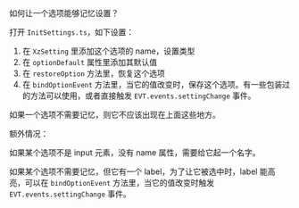 如何让一个选项能够记忆设置？

打开 `InitSettings.ts`，如下设置：

1. 在 `XzSetting` 里添加这个选项的 name，设置类型
2. 在 `optionDefault` 属性里添加其默认值
3. 在 `restoreOption` 方法里，恢复这个选项
4. 在 `bindOptionEvent` 方法里，当它的值改变时，保存这个选项。有一些包装过的方法可以使用，或者直接触发 `EVT.events.settingChange` 事件。

如果一个选项不需要记忆，则它不应该出现在上面这些地方。

额外情况：

如果某个选项不是 input 元素，没有 name 属性，需要给它起一个名字。

如果某个选项不需要记忆，但它有一个 label，为了让它被选中时，label 能高亮，可以在 `bindOptionEvent` 方法里，当它的值改变时触发 `EVT.events.settingChange` 事件。